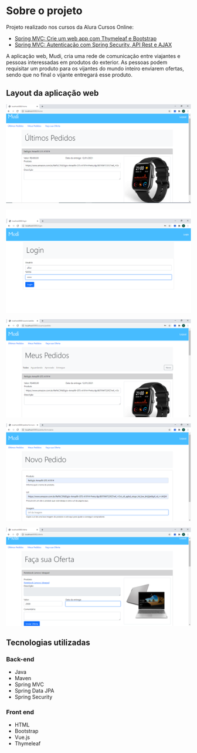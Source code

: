 # Sobre o projeto
  
Projeto realizado nos cursos da Alura Cursos Online:
 - [Spring MVC: Crie um web app com Thymeleaf e Bootstrap](https://cursos.alura.com.br/certificate/c6394570-e8b8-4905-8745-f05a34674ef8)
 - [Spring MVC: Autenticação com Spring Security, API Rest e AJAX](https://cursos.alura.com.br/certificate/0328e79c-c571-4b88-aae1-8ebce6e3ca80)

A aplicação web, Mudi, cria uma rede de comunicação entre viajantes e pessoas interessadas em produtos do exterior. As pessoas podem requisitar um produto 
para os vijantes do mundo inteiro enviarem ofertas, sendo que no final o vijante entregará esse produto.

## Layout da aplicação web

![Página Home](https://github.com/AliceMeneses/assets/blob/main/imagens-mudi/ultimospedidos.png)

![Página de login](https://github.com/AliceMeneses/assets/blob/main/imagens-mudi/login.png)

![Página Meus pedidos/ Home do usuário](https://github.com/AliceMeneses/assets/blob/main/imagens-mudi/meuspedidos.png)

![Página Novo Pedido](https://github.com/AliceMeneses/assets/blob/main/imagens-mudi/novopedido.png)

![Página Faça sua oferta](https://github.com/AliceMeneses/assets/blob/main/imagens-mudi/facasuaoferta.png)

## Tecnologias utilizadas

### Back-end

- Java
- Maven
- Spring MVC
- Spring Data JPA
- Spring Security

### Front end

- HTML
- Bootstrap
- Vue.js
- Thymeleaf

